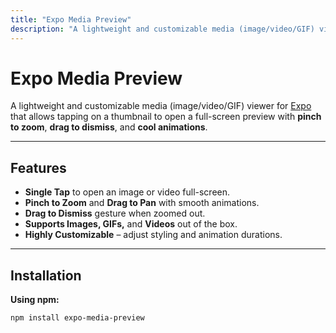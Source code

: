 ```yaml
---
title: "Expo Media Preview"
description: "A lightweight and customizable media (image/video/GIF) viewer for Expo."
---
```


# Expo Media Preview

A lightweight and customizable media (image/video/GIF) viewer for [Expo](https://expo.dev) that allows tapping on a thumbnail to open a full-screen preview with **pinch to zoom**, **drag to dismiss**, and **cool animations**.

---

## Features

- **Single Tap** to open an image or video full-screen.  
- **Pinch to Zoom** and **Drag to Pan** with smooth animations.  
- **Drag to Dismiss** gesture when zoomed out.  
- **Supports Images, GIFs,** and **Videos** out of the box.  
- **Highly Customizable** – adjust styling and animation durations.

---

## Installation

**Using npm:**

```bash
npm install expo-media-preview
